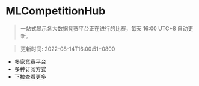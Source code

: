 # MLCompetitionHub

> 一站式显示各大数据竞赛平台正在进行的比赛，每天 16:00 UTC+8 自动更新。
  
> 更新时间: 2022-08-14T16:00:51+0800 

* 多家竞赛平台
* 多种订阅方式
* 下拉查看更多